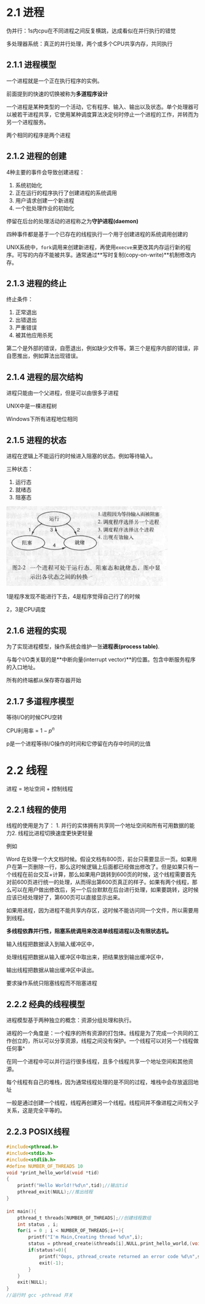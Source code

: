 # 2.1 进程

伪并行：1s内cpu在不同进程之间反复横跳，达成看似在并行执行的错觉

多处理器系统：真正的并行处理，两个或多个CPU共享内存，共同执行

## 2.1.1 进程模型

一个进程就是一个正在执行程序的实例。

前面提到的快速的切换被称为**多道程序设计**

一个进程是某种类型的一个活动，它有程序、输入、输出以及状态。单个处理器可以被若干进程共享，它使用某种调度算法决定何时停止一个进程的工作，并转而为另一个进程服务。

两个相同的程序是两个进程

## 2.1.2 进程的创建

4种主要的事件会导致创建进程：

1. 系统初始化
2. 正在运行的程序执行了创建进程的系统调用
3. 用户请求创建一个新进程
4. 一个批处理作业的初始化

停留在后台的处理活动的进程称之为**守护进程(daemon)**

四种事件都是基于一个已存在的线程执行一个用于创建进程的系统调用创建的

UNIX系统中，`fork`调用来创建新进程，再使用`execve`来更改其内存运行新的程序。可写的内存不能被共享。通常通过**写时复制(copy-on-write)**机制修改内存。

## 2.1.3 进程的终止

终止条件：

1. 正常退出
2. 出错退出
3. 严重错误
4. 被其他应用杀死

第二个是外部的错误，自愿退出，例如缺少文件等。第三个是程序内部的错误，非自愿推出，例如算法出现错误。

## 2.1.4 进程的层次结构

进程只能由一个父进程，但是可以由很多子进程

UNIX中是一棵进程树

Windows下所有进程地位相同

## 2.1.5 进程的状态

进程在逻辑上不能运行的时候进入阻塞的状态。例如等待输入。

三种状态：

1. 运行态
2. 就绪态
3. 阻塞态

<img src="%E8%BF%9B%E7%A8%8B%E4%B8%8E%E7%BA%BF%E7%A8%8B.assets/image-20210110193425019.png" alt="image-20210110193425019" style="zoom:67%;" />



1是程序发现不能进行下去，4是程序觉得自己行了的时候

2，3是CPU调度

## 2.1.6 进程的实现

为了实现进程模型，操作系统会维护一张**进程表(process table)**.

与每个I/O类关联的是**中断向量(interrupt vector)**的位置。包含中断服务程序的入口地址。

所有的终端都从保存寄存器开始

## 2.1.7 多道程序模型

等待I/O的时候CPU空转

CPU利用率 = $1-p^n$

p是一个进程等待I/O操作的时间和它停留在内存中时间的比值

# 2.2 线程

进程 = 地址空间 + 控制线程

## 2.2.1 线程的使用

线程的使用是为了： 1. 并行的实体拥有共享同一个地址空间和所有可用数据的能力2. 线程比进程切换速度更快更轻量

例如

Word 在处理一个大文档时候。假设文档有800页，前台只需要显示一页。如果用户在第一页删除一行，那么这时候逻辑上后面都已经做出修改了。但是如果只有一个线程在前台交互+计算，那么如果用户跳转到600页的时候，这个线程需要首先对前600页进行统一的处理，从而得出第600页真正的样子。如果有两个线程，那么可以在用户做出修改后，另一个后台默默在后台进行处理，如果要跳转，这时候应该已经处理好了，第600页可以直接显示出来。

如果用进程，因为进程不能共享内存区，这时候不能访问同一个文件，所以需要用到线程。

**多线程依靠并行性，阻塞系统调用来改进单线程进程以及有限状态机。**

输入线程把数据读入到输入缓冲区中，

处理线程把数据从输入缓冲区中取出来，把结果放到输出缓冲区中，

输出线程把数据从输出缓冲区中读出。

要求操作系统只阻塞线程而不阻塞进程

## 2.2.2 经典的线程模型

进程模型基于两种独立的概念：资源分组处理和执行。

进程的一个角度是：一个程序的所有资源的打包体。线程是为了完成一个共同的工作创立的，所以可以分享资源，线程之间没有保护。一个线程可以对另一个线程做任何事^

在同一个进程中可以并行运行很多线程，且多个线程共享一个地址空间和其他资源。

每个线程有自己的堆栈，因为通常线程处理的是不同的过程，堆栈中会存放返回地址

一般是通过创建一个线程，线程再创建另一个线程。线程间并不像进程之间有父子关系，这是完全平等的。

## 2.2.3 POSIX线程

```c
#include<pthread.h>
#include<stdio.h>
#include<stdlib.h>
#define NUMBER_OF_THREADS 10
void *print_hello_world(void *tid)
{
	printf("Hello World!!%d\n",tid);//输出tid
	pthread_exit(NULL);//推出线程
}

int main(){
	pthread_t threads[NUMBER_OF_THREADS];//创建线程数组
	int status , i;
	for(i = 0 ; i < NUMBER_OF_THREADS;i++){
		printf("I'm Main,Creating thread %d\n",i);
		status = pthread_create(&threads[i],NULL,print_hello_world,(void*)i);//创建线程，运行print_hello_world
		if(status!=0){
			printf("Oops, pthread_create returned an error code %d\n",status);
			exit(-1);	
		}
	}
	exit(NULL);
}
//运行时 gcc -pthread 开关
```



















